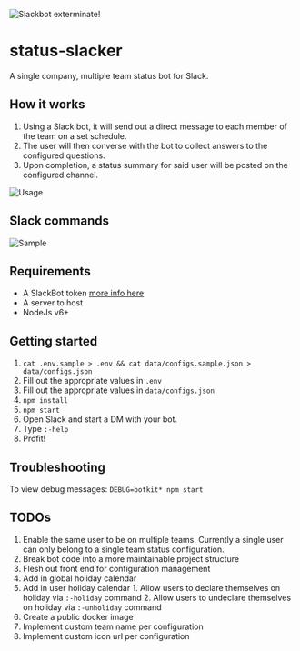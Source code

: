 ![Slackbot exterminate!](https://a.slack-edge.com/2fac/plugins/bot/assets/service_128.png)
# status-slacker
A single company, multiple team status bot for Slack.

## How it works

1. Using a Slack bot, it will send out a direct message to each member of the team on a set schedule.
2. The user will then converse with the bot to collect answers to the configured questions.
3. Upon completion, a status summary for said user will be posted on the configured channel.

![Usage](https://i.imgsafe.org/0f5dd594d4.gif)

## Slack commands
![Sample](https://i.imgsafe.org/1430f89e54.png)

## Requirements
* A SlackBot token [more info here](https://api.slack.com/bot-users)
* A server to host
* NodeJs v6+

## Getting started
1. `cat .env.sample > .env && cat data/configs.sample.json > data/configs.json`
2. Fill out the appropriate values in `.env`
3. Fill out the appropriate values in `data/configs.json`
4. `npm install`
5. `npm start`
6. Open Slack and start a DM with your bot.
7. Type `:-help`
8. Profit!

## Troubleshooting
To view debug messages:
`DEBUG=botkit* npm start`

## TODOs
1. Enable the same user to be on multiple teams. Currently a single user can only belong to a single team status configuration.
2. Break bot code into a more maintainable project structure
3. Flesh out front end for configuration management
  1. Add in global holiday calendar
  2. Add in user holiday calendar
    1. Allow users to declare themselves on holiday via `:-holiday` command
    2. Allow users to undeclare themselves on holiday via `:-unholiday` command
4. Create a public docker image
5. Implement custom team name per configuration
6. Implement custom icon url per configuration

